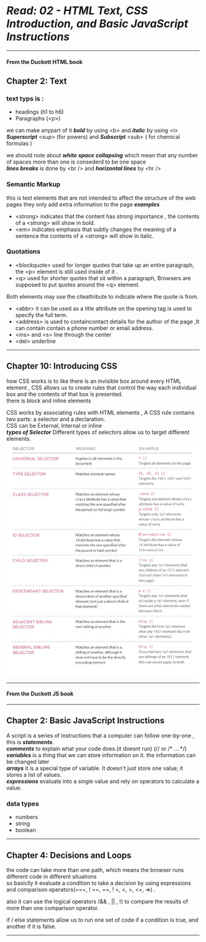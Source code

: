 # ***Read: 02 - HTML Text, CSS Introduction, and Basic JavaScript Instructions***
- - - 
#### From the Duckett HTML book

## Chapter 2: Text 

### text typs is :  
  
* headings (h1 to h6) 
* Paragraphs (&lt;p>)    

we can make anypart of it ***bold*** by using &lt;b> and ***italic*** by using &lt;i> ***Superscript*** &lt;sup> (for powers) and ***Subscript*** &lt;sub> ( for chemical formulas )    
 
we should note about ***white space collapsing*** which mean that any number of spaces more  than one is consederd to be one space    
***lines breaks*** is done by &lt;br /> and ***horizontal lines*** by &lt;hr />

### Semantic Markup
this is text elements that are not intended to affect the structure of the web pages they only add extra information to the page 
***examples***  
* &lt;strong> indicates that the content has strong importance , the contents of a &lt;strong> will show in bold.
* &lt;em> indicates emphasis that subtly changes the meaning of a sentence the contents of a &lt;strong> will show in italic.
### Quotations    
* &lt;blockquote> used for longer quotes that take up an entire paragraph, the &lt;p> element is still used inside of it . 
* &lt;q> used for shorter quotes that sit within a paragraph, Browsers are supposed to put quotes around the &lt;q> element.  

Both elements may use the citeattribute to indicate where the quote is from.   
 
* &lt;abbr> it can be used as a title attribute on the opening tag is used to specify the full term.  
* &lt;address> is used to containcontact details for the author of the page ,It can contain contain a phone number or email address.  
* &lt;ins> and &lt;s> line through the center   
* &lt;del> underline   

- - - 
## Chapter 10: Introducing CSS  

how CSS works is to like there is an invisible box around every HTML element , CSS allows us to create rules that control the way  each individual box and the contents of that box is presented.   
there is block and inline elements 

CSS works by associating rules with HTML elements , A CSS rule contains two parts: a selector and a declaration.     
CSS can be External, Internal or inline   
***types of Selector***
Different types of selectors allow us to target different elements.  
![types of Selector](201\selectors.jpg)

- - - 
#### From the Duckett JS book
- - - 
## Chapter 2: Basic JavaScript Instructions  
A script is a series of instructions that a computer can follow one-by-one , this is ***statements***.  
***comments*** to explain what your code does.(it doesnt run) (// or /* ....*/)     
***variables*** is a thing that we can store information on it.   the information can be changed later   
***arrays*** it is a special type of variable. It doesn't just store one value; it stores a list of values.   
***expressions*** evaluate into a single value and rely on operators to calculate a value.

### data types 
* numbers 
* string 
* boolean 
- - - 
## Chapter 4: Decisions and Loops
the code can take more than one path, which means the browser runs different code in different situations  
so basiclly it evaluate a condition to take a decision  by using expressions and comparison operators(===, ! ==, ==, ! =, <, >, <=, =>) .  

also it can use the logical operators (&& , || , !) to compare the results of more than one comparison operator.  
  
if / else statements allow us to run one set of code if a condition is true, and another if it is false.
- - - 
